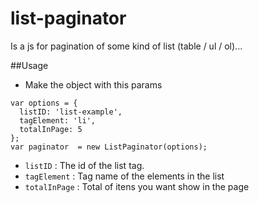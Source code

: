 # list-paginator
Is a js for pagination of some kind of list (table / ul / ol)...

##Usage
* Make the object with this params

```
var options = {
  listID: 'list-example',
  tagElement: 'li',
  totalInPage: 5
};
var paginator  = new ListPaginator(options);
```

- ```listID``` : The id of the list tag.
- ```tagElement``` : Tag name of the elements in the list
- ```totalInPage``` : Total of itens you want show in the page
